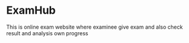 # ExamHub
This is online exam website where examinee give exam and also check result and analysis own progress
